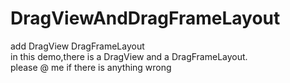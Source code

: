 # DragViewAndDragFrameLayout
add DragView DragFrameLayout<br> 
in this demo,there is a DragView and a DragFrameLayout.<br>
please @ me if there is anything wrong
